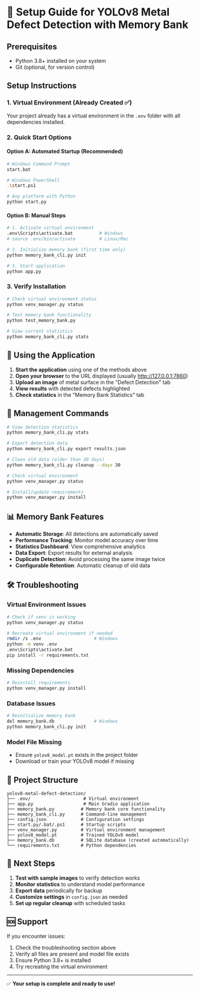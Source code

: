 # 🚀 Setup Guide for YOLOv8 Metal Defect Detection with Memory Bank

## Prerequisites
- Python 3.8+ installed on your system
- Git (optional, for version control)

## Setup Instructions

### 1. Virtual Environment (Already Created ✅)
Your project already has a virtual environment in the `.env` folder with all dependencies installed.

### 2. Quick Start Options

#### Option A: Automated Startup (Recommended)
```bash
# Windows Command Prompt
start.bat

# Windows PowerShell
.\start.ps1

# Any platform with Python
python start.py
```

#### Option B: Manual Steps
```bash
# 1. Activate virtual environment
.env\Scripts\activate.bat          # Windows
# source .env/bin/activate         # Linux/Mac

# 2. Initialize memory bank (first time only)
python memory_bank_cli.py init

# 3. Start application
python app.py
```

### 3. Verify Installation
```bash
# Check virtual environment status
python venv_manager.py status

# Test memory bank functionality  
python test_memory_bank.py

# View current statistics
python memory_bank_cli.py stats
```

## 📱 Using the Application

1. **Start the application** using one of the methods above
2. **Open your browser** to the URL displayed (usually http://127.0.0.1:7860)
3. **Upload an image** of metal surface in the "Defect Detection" tab
4. **View results** with detected defects highlighted
5. **Check statistics** in the "Memory Bank Statistics" tab

## 🔧 Management Commands

```bash
# View detection statistics
python memory_bank_cli.py stats

# Export detection data
python memory_bank_cli.py export results.json

# Clean old data (older than 30 days)
python memory_bank_cli.py cleanup --days 30

# Check virtual environment
python venv_manager.py status

# Install/update requirements
python venv_manager.py install
```

## 📊 Memory Bank Features

- **Automatic Storage**: All detections are automatically saved
- **Performance Tracking**: Monitor model accuracy over time
- **Statistics Dashboard**: View comprehensive analytics
- **Data Export**: Export results for external analysis
- **Duplicate Detection**: Avoid processing the same image twice
- **Configurable Retention**: Automatic cleanup of old data

## 🛠️ Troubleshooting

### Virtual Environment Issues
```bash
# Check if venv is working
python venv_manager.py status

# Recreate virtual environment if needed
rmdir /s .env                    # Windows
python -m venv .env
.env\Scripts\activate.bat
pip install -r requirements.txt
```

### Missing Dependencies
```bash
# Reinstall requirements
python venv_manager.py install
```

### Database Issues
```bash
# Reinitialize memory bank
del memory_bank.db               # Windows
python memory_bank_cli.py init
```

### Model File Missing
- Ensure `yolov8_model.pt` exists in the project folder
- Download or train your YOLOv8 model if missing

## 📂 Project Structure
```
yolov8-metal-defect-detection/
├── .env/                    # Virtual environment
├── app.py                   # Main Gradio application
├── memory_bank.py          # Memory bank core functionality
├── memory_bank_cli.py      # Command-line management
├── config.json             # Configuration settings
├── start.py/.bat/.ps1      # Startup scripts
├── venv_manager.py         # Virtual environment management
├── yolov8_model.pt         # Trained YOLOv8 model
├── memory_bank.db          # SQLite database (created automatically)
└── requirements.txt        # Python dependencies
```

## 🎯 Next Steps

1. **Test with sample images** to verify detection works
2. **Monitor statistics** to understand model performance
3. **Export data** periodically for backup
4. **Customize settings** in `config.json` as needed
5. **Set up regular cleanup** with scheduled tasks

## 🆘 Support

If you encounter issues:
1. Check the troubleshooting section above
2. Verify all files are present and model file exists
3. Ensure Python 3.8+ is installed
4. Try recreating the virtual environment

---

✅ **Your setup is complete and ready to use!**
